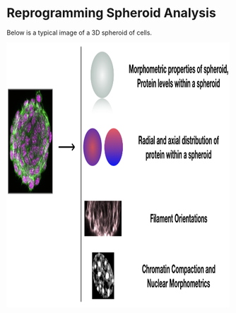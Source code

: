 # Reprogramming Spheroid Analysis


Below is a typical image of a 3D spheroid of cells.<br/>
<p align="center">
<img src='/reprogramming_spheroids.png' height='600' width='800'><br/>
</p>
